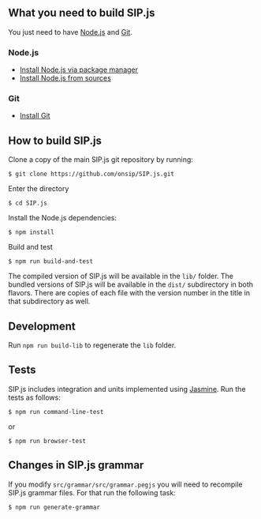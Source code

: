 ## What you need to build SIP.js

You just need to have [Node.js](http://nodejs.org/) and [Git](http://git-scm.com/).

### Node.js

* [Install Node.js via package manager](https://github.com/nodejs/node/wiki)
* [Install Node.js from sources](http://nodejs.org)

### Git

* [Install Git](http://git-scm.com/book/en/Getting-Started-Installing-Git)

## How to build SIP.js

Clone a copy of the main SIP.js git repository by running:
```
$ git clone https://github.com/onsip/SIP.js.git
```

Enter the directory
```
$ cd SIP.js
```

Install the Node.js dependencies:
```
$ npm install
```

Build and test
```
$ npm run build-and-test
```

The compiled version of SIP.js will be available in the `lib/` folder. The bundled versions of SIP.js will be available in the `dist/` subdirectory in both flavors. There are copies of each file with the version number in the title in that subdirectory as well.

## Development 

Run `npm run build-lib` to regenerate the `lib` folder.

## Tests

SIP.js includes integration and units implemented using [Jasmine](https://jasmine.github.io/).
Run the tests as follows:
```
$ npm run command-line-test
```
or
```
$ npm run browser-test
```

## Changes in SIP.js grammar

If you modify `src/grammar/src/grammar.pegjs` you will need to recompile SIP.js grammar files.
For that run the following task:
```
$ npm run generate-grammar
```
